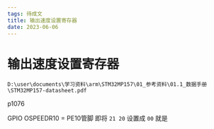 ```yaml
---
tags: 待成文
title: 输出速度设置寄存器
date: 2023-06-06
---
```

# 输出速度设置寄存器


```
D:\user\documents\学习资料\arm\STM32MP157\01_参考资料\01.1_数据手册\STM32MP157-datasheet.pdf
```
p1076


GPIO OSPEEDR10 = PE10管脚
即将 `21 20` 设置成 `00` 就是 

